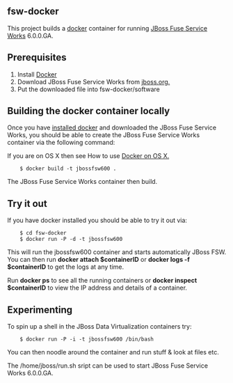 ## fsw-docker
This project builds a [docker](http://www.docker.io) container for running [JBoss Fuse Service Works](http://http://www.redhat.com/products/jbossenterprisemiddleware/) 6.0.0.GA.

## Prerequisites
1. Install [Docker](https://www.docker.io/gettingstarted/#1)
2. Download JBoss Fuse Service Works from [jboss.org.](http://jboss.org/products/#IBP)
2. Put the downloaded file into fsw-docker/software
	
## Building the docker container locally
Once you have [installed docker](https://www.docker.io/gettingstarted/#h_installation) and downloaded the JBoss Fuse Service Works, you should be able to create the JBoss Fuse Service Works container via the following command:

If you are on OS X then see How to use [Docker on OS X.](https://github.com/fabric8io/fabric8-docker/blob/master/DockerOnOSX.md)

		$ docker build -t jbossfsw600 . 

The JBoss Fuse Service Works container then build.

## Try it out
If you have docker installed you should be able to try it out via:

		$ cd fsw-docker
		$ docker run -P -d -t jbossfsw600 

This will run the jbossfsw600 container and starts automatically JBoss FSW.  You can then run **docker attach $containerID** or **docker logs -f $containerID**  to get the logs at any time.	

Run **docker ps** to see all the running containers or **docker inspect $containerID** to view the IP address and details of a container.

## Experimenting
To spin up a shell in the JBoss Data Virtualization containers try:

		$ docker run -P -i -t jbossfsw600 /bin/bash

You can then noodle around the container and run stuff & look at files etc.

The /home/jboss/run.sh sript can be used to start JBoss Fuse Service Works 6.0.0.GA.
